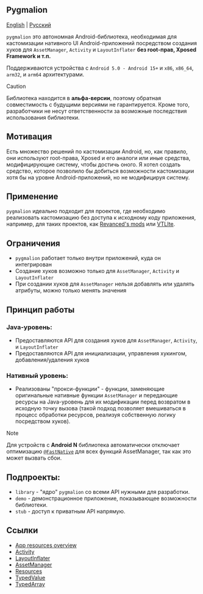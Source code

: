 ## Pygmalion

[English](README.md) | [Русский](README_RU.md)

`pygmalion` это автономная Android-библиотека, необходимая для кастомизации нативного UI
Android-приложений
посредством создания хуков для `AssetManager`, `Activity` и `LayoutInflater` **без root-прав, Xposed
Framework и т.п.**

Поддерживаются устройства с `Android 5.0 - Android 15+` и `x86`, `x86_64`, `arm32`, и `arm64`
архитектурами.

> [!CAUTION]
> Библиотека находится в **альфа-версии**, поэтому обратная совместимость с будущими версиями не
> гарантируется.
> Кроме того, разработчики не несут ответственности за возможные последствия использования
> библиотеки.

## Мотивация

Есть множество решений по кастомизации Android, но, как правило, они используют root-права, Xposed и
его аналоги
или иные средства, модифицирующие систему, чтобы достичь оного. Я хотел создать средство, которое
позволило бы
добиться возможности кастомизации хотя бы на уровне Android-приложений, но не модифицируя систему.

## Применение

`pygmalion` идеально подходит для проектов, где необходимо реализовать кастомизацию без доступа к
исходному коду приложения, например, для таких проектов,
как [Revanced's mods](https://revanced.app/) или [VTLIte](https://github.com/vtosters/lite).

## Ограничения

- `pygmalion` работает только внутри приложений, куда он интегрирован
- Создание хуков возможно только для `AssetManager`, `Activity` и `LayoutInflater`
- При создании хуков для `AssetManager` нельзя добавлять или удалять атрибуты, можно только менять
  значения

## Принцип работы

### **Java-уровень**:

- Предоставляются API для создания хуков для `AssetManager`, `Activity`, и `LayoutInflater`
- Предоставляются API для инициализации, управления хукингом, добавления/удаления хуков

### **Нативный уровень**:

- Реализованы "прокси-функции" - функции, заменяющие оригинальные нативные функции `AssetManager` и передающие ресурсы на Java-уровень для их модификации перед возвратом в исходную точку
  вызова (такой подход позволяет вмешиваться в процесс обработки ресурсов, реализуя собственную логику
  посредством хуков).

> [!NOTE]
> Для устройств с **Android N** библиотека автоматически отключает оптимизацию [
`@FastNative`](https://developer.android.com/reference/dalvik/annotation/optimization/FastNative)
> для всех функций AssetManager, так как это может вызвать сбои.

## Подпроекты:

- `library` - "ядро" `pygmalion` со всеми API нужными для разработки.
- `demo` - демонстрационное приложение, показывающее возможности библиотеки.
- `stub` - доступ к приватным API напрямую.

## Ссылки

- [App resources overview](https://developer.android.com/guide/topics/resources/providing-resources)
- [Activity](https://developer.android.com/reference/android/app/Activity)
- [LayoutInflater](https://developer.android.com/reference/android/view/LayoutInflater)
- [AssetManager](https://developer.android.com/reference/android/content/res/AssetManager)
- [Resources](https://developer.android.com/reference/android/content/res/Resources)
- [TypedValue](https://developer.android.com/reference/android/util/TypedValue)
- [TypedArray](https://developer.android.com/reference/android/content/res/TypedArray)